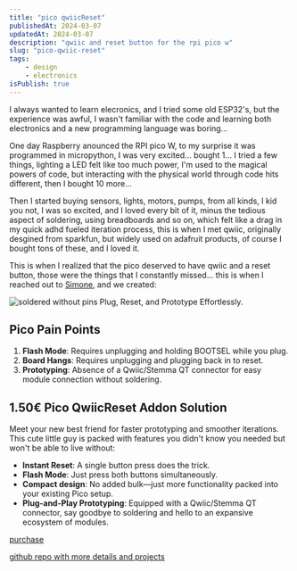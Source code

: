 ```yaml
---
title: "pico qwiicReset"
publishedAt: 2024-03-07
updatedAt: 2024-03-07
description: "qwiic and reset button for the rpi pico w"
slug: "pico-qwiic-reset"
tags:
    - design
    - electronics
isPublish: true
---
```

I always wanted to learn elecronics, and I tried some old ESP32's, but the experience was awful, I wasn't familiar with the code and learning both electronics and a new programming language was boring...

One day Raspberry anounced the RPI pico W, to my surprise it was programmed in micropython, I was very excited... bought 1... I tried a few things, lighting a LED felt like too much power, I'm used to the magical powers of code, but interacting with the physical world through code hits different, then I bought 10 more...

Then I started buying sensors, lights, motors, pumps, from all kinds, I kid you not, I was so excited, and I loved every bit of it, minus the tedious aspect of soldering, using breadboards and so on, which felt like a drag in my quick adhd fueled iteration process, this is when I met qwiic, originally desgined from sparkfun, but widely used on adafruit products, of course I bought tons of these, and I loved it.

This is when I realized that the pico deserved to have qwiic and a reset button, those were the things that I constantly missed... this is when I reached out to [Simone](https://www.duppa.net), and we created:

![soldered without pins](https://github.com/adriangalilea/pico_qwiic_addon/assets/90320947/621e9f45-daf0-4ff9-8bf1-081d0815dfab)
Plug, Reset, and Prototype Effortlessly.

## Pico Pain Points
1. **Flash Mode**: Requires unplugging and holding BOOTSEL while you plug.
2. **Board Hangs**: Requires unplugging and plugging back in to reset.
3. **Prototyping**: Absence of a Qwiic/Stemma QT connector for easy module connection without soldering.

## 1.50€ Pico QwiicReset Addon Solution
Meet your new best friend for faster prototyping and smoother iterations. This cute little guy is packed with features you didn't know you needed but won't be able to live without:
- **Instant Reset**: A single button press does the trick.
- **Flash Mode**: Just press both buttons simultaneously.
- **Compact design**: No added bulk—just more functionality packed into your existing Pico setup.
- **Plug-and-Play Prototyping**: Equipped with a Qwiic/Stemma QT connector, say goodbye to soldering and hello to an expansive ecosystem of modules.

[purchase](https://www.duppa.net/shop/rpi-pico-reset-button-qwiic-connector/?v=04c19fa1e772)

[github repo with more details and projects](https://github.com/adriangalilea/pico_qwiic_addon/tree/main)